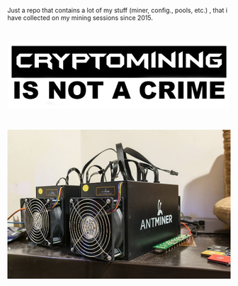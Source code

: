Just a repo that contains a lot of my stuff (miner, config., pools, etc.) , that i have collected on my mining sessions since 2015. 


<BR>
  
 

![Alt text](https://raw.githubusercontent.com/JonnyBanana/Mining_Stuff/main/Stickers/sticker.jpg)

</BR>

 

![Alt text](https://raw.githubusercontent.com/JonnyBanana/Mining_Stuff/main/Antminer_S3/S3.jpg)

</BR>
